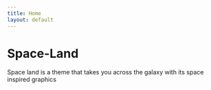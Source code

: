 ```yaml
---
title: Home
layout: default
---
```


# Space-Land

Space land is a theme that takes you across the galaxy with its space inspired graphics